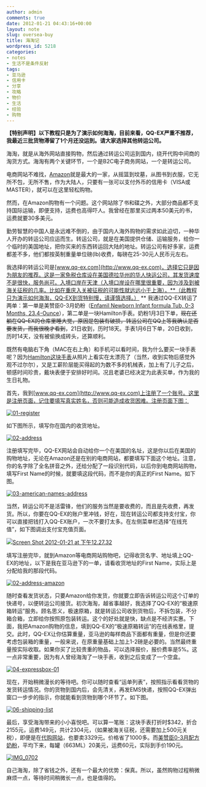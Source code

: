 ```yaml
---
author: admin
comments: true
date: 2012-01-21 04:43:16+00:00
layout: note
slug: oversea-buy
title: 海淘记
wordpress_id: 5218
categories:
- notes
- 生活不是条件反射
tags:
- 亚马逊
- 信用卡
- 分享
- 攻略
- 物价
- 生活
- 经验
- 购物
---
```


**【特别声明】以下教程只是为了演示如何海淘，目前来看，QQ-EX严重不推荐，我最近三批货物滞留了1个月还没运到。请大家选择其他转运公司。**

海淘，就是从海外网站直接购物，然后通过转运公司运到国内，绕开代购中间商的淘货方式。海淘有两个关键环节，一个是B2C电子商务网站，一个是转运公司。

电商网站不难找，[Amazon](http://www.amazon.com)就是最大的一家，从摇篮到坟墓，从图书到衣服，它无所不包，无所不售，作为大陆人，只要有一张可以支付外币的信用卡（VISA或MASTER），就可以在这里轻松购物。

然而，在Amazon购物有一个问题。这个网站除了书和碟之外，大部分商品都不支持国际运输，即便支持，运费也高得吓人。我曾经在那里买过两本50美元的书，运费就要30多美元。

勤劳智慧的中国人是永远难不倒的，由于国内人海外购物的需求如此迫切，一种华人开办的转运公司应运而生。转运公司，就是在美国提供仓储、运输服务，给你一个临时的美国地址，把你买来的东西转运回大陆的地址。转运公司有好多家，运费都差不多，他们都按英制重量单位磅(lb)收费，每磅在25-30元人民币元左右。

我选择的转运公司是[www.qq-ex.com](http://www.qq-ex.com)，选择它只是因为朋友的推荐。这是一家免税仓库设在美国德拉华州的华人快运公司，其发货速度不是很快，服务尚可。入境口岸在天津（入境口岸设在哪里很重要，因为涉及到被海关征税的几率。比如在重庆入关被征税的可能性就远远小于上海）。**（此教程只为演示如何海淘，QQ-EX到货特别慢，请谨慎选择。）
**
我通过QQ-EX转运了两单：第一单是美赞臣0-3月奶粉（[Enfamil Newborn Infant formula Tub, 0-3 Months, 23.4-Ounce](http://www.amazon.com/gp/product/B004538OXS/ref=oh_o01_s00_i00_details)），第二单是一块Hamilton手表。奶粉1月3日下单，<del>现在还躺在QQ-EX的仓库里睡大觉，原因是包装有破损，转运公司在QQ上等我确认是否要发货，而我很晚才看到</del>，21日收到，历时18天。手表1月6日下单，20日收到，历时14天，没有被偷换成砖头，还算顺利。

既然有电脑右下角（MAC在右上角）和手机可以看时间，我为什么要买一块手表呢？因为[Hamilton这块手表](http://www.amazon.com/Hamilton-H64455133-Khaki-Black-Watch/dp/B001F7MIY8/ref=sr_1_2?ie=UTF8&qid=1327116485&sr=8-2)从照片上看实在太漂亮了（当然，收到实物后感觉外观不过尔尔），又是工薪阶层能买得起的为数不多的机械表，加上有了儿子之后，顿感时间珍贵，戴块表便于安排好时间。况且老婆已经决定为此表买单，作为我的生日礼物。

首先，我到[www.qq-ex.com](http://www.qq-ex.com)上注册了一个账号。这里是注册页面，记住要填写真实姓名，否则可能造成收货困难。注册页面下图：

[![01-register](http://farm8.static.flickr.com/7035/6733991403_d837ea4b11.jpg)](http://www.flickr.com/photos/42121485@N00/6733991403)

如下图所示，填写你在国内的收货地址。

[![02-address](http://farm8.staticflickr.com/7160/6733991717_41332fee38.jpg)](http://www.flickr.com/photos/42121485@N00/6733991717)

注册填写完毕，QQ-EX网站会自动给你一个在美国的名址，这是你以后在美国的购物地址，无论在Amazon还是在别的电商网站，都要填写下面这个地址。注意，你的名字除了全名拼音之外，还给分配了一段识别代码，以后你到电商网站购物，填写First Name的时候，就要填这段代码，而不是你的真正的First Name。如下图。

[![03-american-names-address](http://farm8.staticflickr.com/7159/6733991909_19a2c669b5.jpg)](http://www.flickr.com/photos/42121485@N00/6733991909)

当然，转运公司不是活雷锋，他们的服务当然是要收费的，而且是先收费，再发货。所以，你要在QQ-EX的账户里冲钱，好在，现在转运公司都支持支付宝，你可以直接把钱打入QQ-EX账户，一次不要打太多。在左侧菜单栏选择“在线充值”，如下图调出支付宝充值页面。

[![Screen Shot 2012-01-21 at 下午12.27.32](http://farm8.staticflickr.com/7016/6734231537_3763a65ae4.jpg)](http://www.flickr.com/photos/42121485@N00/6734231537)

填写注册完毕，就到Amazon等电商网站购物吧，记得收货名字、地址填上QQ-EX的地址，以下是我在亚马逊下的一单，请看收货地址的First Name，实际上是分配给我的那段代码。

[![02-address-amazon](http://farm8.staticflickr.com/7164/6733993281_e8f8e29f86.jpg)](http://www.flickr.com/photos/42121485@N00/6733993281)

随时查看发货状态，只要Amazon给你发货，你就要立即告诉转运公司这个订单的快递号，以便转运公司接货。初次海淘，越省事越好，我选择了QQ-EX的“极速原箱转运”服务。顾名思义，极速原箱，就是转运公司收到货物后，不拆包装，不分箱合箱，立即给你按照原包装转运。这个的好处就是快，缺点是不经济实惠。下面，我把Amazon购物的信息，填到QQ-EX的“极速原箱转运”的在线表格里，提交。此时，QQ-EX让你估算重量，亚马逊的每样商品下面都有重量，但是你还要考虑包装箱的重量，一般来说，在原重量基础上加上1-2磅是必要的。当然最终重量按实际收取。如果你买了比较贵重的物品，可以选择报价，报价费率是5%。这一点非常重要，因为有人曾经海淘了一块手表，收到之后变成了一个空盒。

[![04-expressbox-01](http://farm8.staticflickr.com/7013/6733992855_f474b9a672.jpg)](http://www.flickr.com/photos/42121485@N00/6733992855)

现在，开始稍微漫长的等待吧。你可以随时查看“运单列表”，按照指示看看货物的发货转运情况。你的货物到国内后，会先清关，再发EMS快递，按照QQ-EX弹出窗口一步步的指示，你就能看到货物到哪个环节了。如下图。

[![06-shipping-list](http://farm8.staticflickr.com/7010/6734010891_b41ed75f71.jpg)](http://www.flickr.com/photos/42121485@N00/6734010891)

最后，享受海淘带来的小小喜悦吧。可以算一笔账：这块手表打折时$342，折合2155元，运费149元，共计2304元，（如果被海关征税，还需要加上500元关税），即便是在[代购网站](http://www.freemerce.com/product/hamilton-mens-h64455133-khaki-king-ii-black-dial-watch)，也要卖3329元。价格省了1000多。而[美赞臣0-3月配方奶粉](http://www.amazon.com/gp/product/B004538OXS/ref=oh_o01_s00_i00_details)，平均下来，每罐（663ML）20美元，运费60元，实际到手价190元。

[![IMG_0702](http://farm8.staticflickr.com/7017/6736045451_84727d76e0.jpg)](http://www.flickr.com/photos/42121485@N00/6736045451)

自己海淘，除了省钱之外，还有一个最大的优势：保真。所以，虽然购物过程稍微麻烦一点，等待时间稍微长一点，也是值得的。
